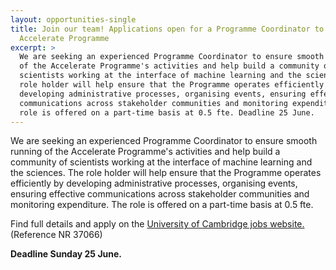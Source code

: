```yaml
---
layout: opportunities-single
title: Join our team! Applications open for a Programme Coordinator to join the
  Accelerate Programme
excerpt: >
  We are seeking an experienced Programme Coordinator to ensure smooth running
  of the Accelerate Programme's activities and help build a community of
  scientists working at the interface of machine learning and the sciences. The
  role holder will help ensure that the Programme operates efficiently by
  developing administrative processes, organising events, ensuring effective
  communications across stakeholder communities and monitoring expenditure. The
  role is offered on a part-time basis at 0.5 fte. Deadline 25 June.
---
```

We are seeking an experienced Programme Coordinator to ensure smooth running of the Accelerate Programme's activities and help build a community of scientists working at the interface of machine learning and the sciences. The role holder will help ensure that the Programme operates efficiently by developing administrative processes, organising events, ensuring effective communications across stakeholder communities and monitoring expenditure. The role is offered on a part-time basis at 0.5 fte. 

F﻿ind full details and apply on the [University of Cambridge jobs website.](https://www.jobs.cam.ac.uk/job/41337/) (Reference NR 37066)

**D﻿eadline Sunday 25 June.**